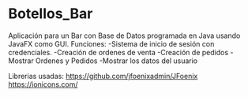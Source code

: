# Botellos_Bar
Aplicación para un Bar con Base de Datos programada en Java usando JavaFX como GUI.
Funciones:
  -Sistema de inicio de sesión con credenciales.
  -Creación de ordenes de venta
  -Creación de pedidos
  -Mostrar Ordenes y Pedidos
  -Mostrar los datos del usuario

Librerias usadas:
https://github.com/jfoenixadmin/JFoenix
https://ionicons.com/
